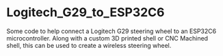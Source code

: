 # Logitech_G29_to_ESP32C6
Some code to help connect a Logitech G29 steering wheel to an ESP32C6 microcontroller. Along with a custom 3D printed shell or CNC Machined shell, this can be used to create a wireless steering wheel.
